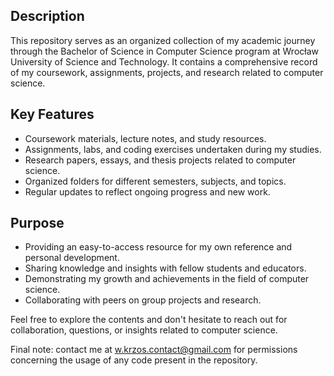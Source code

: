 ## Description
This repository serves as an organized collection of my academic journey through the Bachelor of Science in Computer Science program at Wrocław University of Science and Technology. It contains a comprehensive record of my coursework, assignments, projects, and research related to computer science.

## Key Features
- Coursework materials, lecture notes, and study resources.
- Assignments, labs, and coding exercises undertaken during my studies.
- Research papers, essays, and thesis projects related to computer science.
- Organized folders for different semesters, subjects, and topics.
- Regular updates to reflect ongoing progress and new work.

## Purpose
- Providing an easy-to-access resource for my own reference and personal development.
- Sharing knowledge and insights with fellow students and educators.
- Demonstrating my growth and achievements in the field of computer science.
- Collaborating with peers on group projects and research.

Feel free to explore the contents and don't hesitate to reach out for collaboration, questions, or insights related to computer science.

Final note: contact me at w.krzos.contact@gmail.com for permissions concerning the usage of any code present in the repository.
